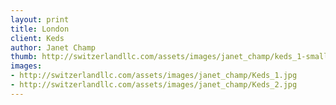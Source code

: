 ```yaml
--- 
layout: print
title: London
client: Keds
author: Janet Champ
thumb: http://switzerlandllc.com/assets/images/janet_champ/keds_1-small.jpg
images: 
- http://switzerlandllc.com/assets/images/janet_champ/Keds_1.jpg
- http://switzerlandllc.com/assets/images/janet_champ/Keds_2.jpg
---
```

